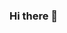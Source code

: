 ### Hi there 👋

<!--
**LuisSandovalCode/LuisSandovalCode** is a ✨ _special_ ✨ repository because its `README.md` (this file) appears on your GitHub profile.



### I am a developer, so I like learning a lot everyday in my job, University and Home.
### I dream is to become a greatest developer because a I love this career and love that I am doing now, so I would like to help people with technology
### My favorite programming languages are:
###   C#
###   Kotlin
###   JavaScript (Frameworks like React)

### FB https://www.facebook.com/SandovalCode/
### Instagram https://www.instagram.com/sandoval1697/?hl=es-la
### Linkeding https://www.linkedin.com/in/luissandoval18/
